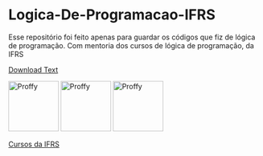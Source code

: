 # Logica-De-Programacao-IFRS

Esse repositório foi feito apenas para guardar os códigos que fiz de lógica de programação. Com mentoria dos cursos de lógica de programação, da IFRS

<a href="download/acme-doc-2.0.1.txt" download="Acme Documentation (ver. 2.0.1).txt">Download Text</a>


<img alt="Proffy" src="github/logo.svg" height="100px" />

<img alt="Proffy" src="github/logo.svg" height="100px" />

<img alt="Proffy" src="github/logo.svg" height="100px" />

<a href="https://moodle.ifrs.edu.br/course/index.php?categoryid=38">Cursos da IFRS</a>

